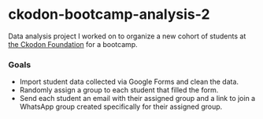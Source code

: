 # ckodon-bootcamp-analysis-2
Data analysis project I worked on to organize a new cohort of students at [the Ckodon Foundation](https://www.ckodon.com/ckodon-foundation) for a bootcamp.

### Goals
 - Import student data collected via Google Forms and clean the data.
 - Randomly assign a group to each student that filled the form.
 - Send each student an email with their assigned group and a link to join a WhatsApp group created specifically for their assigned group.

